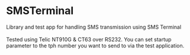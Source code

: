 # SMSTerminal
 Library and test app for handling SMS transmission using SMS Terminal
<br/>
<br/>
Tested using Telic NT910G & CT63 over RS232. 
You can set startup parameter to the tph number you want to send to via the test application.